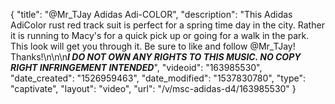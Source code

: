 {
    "title": "@Mr_TJay Adidas Adi-COLOR",
    "description": "This Adidas AdiColor rust red track suit is perfect for a spring time day in the city. Rather it is running to Macy's for a quick pick up or going for a walk in the park. This look will get you through it. Be sure to like and follow @Mr_TJay! Thanks!\n\n\n***I DO NOT OWN ANY RIGHTS TO THIS MUSIC. NO COPY RIGHT INFRINGEMENT INTENDED***",
    "videoid": "163985530",
    "date_created": "1526959463",
    "date_modified": "1537830780",
    "type": "captivate",
    "layout": "video",
    "url": "\/v\/msc-adidas-d4\/163985530"
}